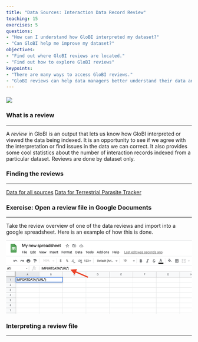 ```yaml
---
title: "Data Sources: Interaction Data Record Review"
teaching: 15
exercises: 5
questions:
- "How can I understand how GloBI interpreted my dataset?"
- "Can GloBI help me improve my dataset?"
objectives:
- "Find out where GloBI reviews are located."
- "Find out how to explore GloBI reviews"
keypoints:
- "There are many ways to access GloBI reviews."
- "GloBI reviews can help data managers better understand their data and how GloBI interprets it."
---
```


<img src="https://www.pngfind.com/pngs/m/7-79122_under-construction-png-under-construction-clip-art-transparent.png" height="300" align="middle"  />


### What is a review
-----

A *review* in GloBI is an output that lets us know how GloBI interpreted or viewed the data being indexed. It is an opportunity to see if we agree with the interpretation or find issues in the data we can correct. It also provides some cool statistics about the number of interaction records indexed from a particular dataset. Reviews are done by dataset only.

### Finding the reviews
-----
[Data for all sources](https://www.globalbioticinteractions.org/sources)
[Data for Terrestrial Parasite Tracker](https://www.globalbioticinteractions.org/parasitetracker)


### Exercise: Open a review file in Google Documents
-----
Take the review overview of one of the data reviews and import into a google spreadsheet. Here is an example of how this is done.

<img src="https://github.com/globalbioticinteractions/interaction-data-workshop/raw/gh-pages/fig/import-data.png" height="200" align="middle"  />



### Interpreting a review file
-----